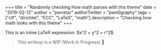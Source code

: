 +++
title = "Randomly checking How math parses with this theme"
date = "2019-02-12"
author = "pwnstar"
authorTwitter = "pwn0graphy"
tags = ["ctf", "dirichlet", "ECC", "LaTeX", "math"]
description = "Checking how math looks with this theme"
+++

<p>This is an inline LaTeX expression: $x^2 + y^2 = r^2$</p>


> This writeup is a WIP (Work In Progress) 🔨

